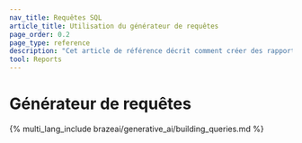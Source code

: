 ```yaml
---
nav_title: Requêtes SQL
article_title: Utilisation du générateur de requêtes
page_order: 0.2
page_type: reference
description: "Cet article de référence décrit comment créer des rapports à l’aide des données Braze depuis Snowflake dans le générateur de requêtes."
tool: Reports
---
```


# Générateur de requêtes

{% multi_lang_include brazeai/generative_ai/building_queries.md %}
